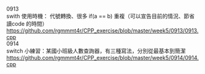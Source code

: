 0913   
swith 使用時機： 代號轉換、很多 if(a == b) 重複（可以宣告目前的情況、節省讀code 的時間）  
https://github.com/rgmmmt4r/CPP_exercise/blob/master/week5/0913/0913.cpp   
0914   
switch 小練習：某國小班級人數查詢器，有三種寫法，分別從最基本到簡潔  
https://github.com/rgmmmt4r/CPP_exercise/blob/master/week5/0914/0914.cpp   

